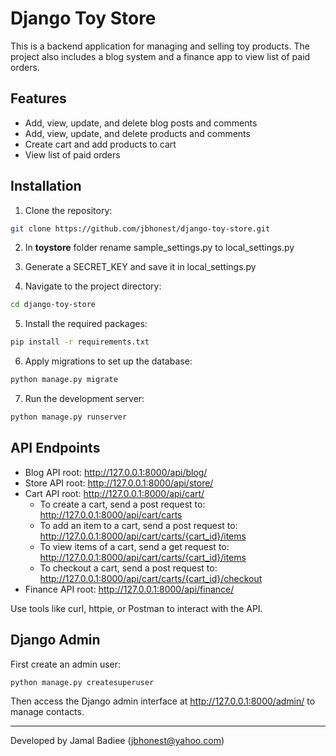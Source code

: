 # Django Toy Store

This is a backend application for managing and selling toy products. The project also includes a blog system and a finance app to view list of paid orders.

## Features

- Add, view, update, and delete blog posts and comments
- Add, view, update, and delete products and comments
- Create cart and add products to cart
- View list of paid orders


## Installation
1. Clone the repository:
```bash
git clone https://github.com/jbhonest/django-toy-store.git
```
2. In **toystore** folder rename sample_settings.py to local_settings.py
3. Generate a SECRET_KEY and save it in local_settings.py

4. Navigate to the project directory:

```bash
cd django-toy-store
```

5. Install the required packages:

```bash
pip install -r requirements.txt
```

6. Apply migrations to set up the database:
```bash
python manage.py migrate
```

7. Run the development server:
```bash
python manage.py runserver
```


## API Endpoints
* Blog API root: http://127.0.0.1:8000/api/blog/
* Store API root: http://127.0.0.1:8000/api/store/
* Cart API root: http://127.0.0.1:8000/api/cart/
  * To create a cart, send a post request to: http://127.0.0.1:8000/api/cart/carts
  * To add an item to a cart, send a post request to: http://127.0.0.1:8000/api/cart/carts/{cart_id}/items
  * To view items of a cart, send a get request to: http://127.0.0.1:8000/api/cart/carts/{cart_id}/items
  * To checkout a cart, send a post request to: http://127.0.0.1:8000/api/cart/carts/{cart_id}/checkout
* Finance API root: http://127.0.0.1:8000/api/finance/


Use tools like curl, httpie, or Postman to interact with the API.



## Django Admin
First create an admin user:
```bash
python manage.py createsuperuser
```
Then access the Django admin interface at http://127.0.0.1:8000/admin/ to manage contacts.


---
Developed by Jamal Badiee (jbhonest@yahoo.com)
